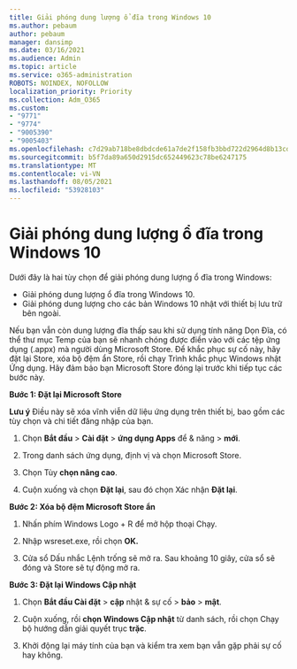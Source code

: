 ```yaml
---
title: Giải phóng dung lượng ổ đĩa trong Windows 10
ms.author: pebaum
author: pebaum
manager: dansimp
ms.date: 03/16/2021
ms.audience: Admin
ms.topic: article
ms.service: o365-administration
ROBOTS: NOINDEX, NOFOLLOW
localization_priority: Priority
ms.collection: Adm_O365
ms.custom:
- "9771"
- "9774"
- "9005390"
- "9005403"
ms.openlocfilehash: c7d29ab718be8dbdcde61a7de2f158fb3bbd722d2964d8b13cde9936dd1e5ee1
ms.sourcegitcommit: b5f7da89a650d2915dc652449623c78be6247175
ms.translationtype: MT
ms.contentlocale: vi-VN
ms.lasthandoff: 08/05/2021
ms.locfileid: "53928103"
---
```

# <a name="free-up-drive-space-in-windows-10"></a>Giải phóng dung lượng ổ đĩa trong Windows 10

Dưới đây là hai tùy chọn để giải phóng dung lượng ổ đĩa trong Windows:

- Giải phóng dung lượng ổ đĩa trong Windows 10.
- Giải phóng dung lượng cho các bản Windows 10 nhật với thiết bị lưu trữ bên ngoài.

Nếu bạn vẫn còn dung lượng đĩa thấp sau khi sử dụng tính năng Dọn Đĩa, có thể thư mục Temp của bạn sẽ nhanh chóng được điền vào với các tệp ứng dụng (.appx) mà người dùng Microsoft Store. Để khắc phục sự cố này, hãy đặt lại Store, xóa bộ đệm ẩn Store, rồi chạy Trình khắc phục Windows nhật Ứng dụng. Hãy đảm bảo bạn Microsoft Store đóng lại trước khi tiếp tục các bước này.

**Bước 1: Đặt lại Microsoft Store**

**Lưu ý** Điều này sẽ xóa vĩnh viễn dữ liệu ứng dụng trên thiết bị, bao gồm các tùy chọn và chi tiết đăng nhập của bạn.

1. Chọn **Bắt đầu**  >  **Cài đặt**  >  **ứng dụng Apps** để & năng  >  **mới**.

1. Trong danh sách ứng dụng, định vị và chọn Microsoft Store.

1. Chọn Tùy **chọn nâng cao**.

1. Cuộn xuống và chọn **Đặt lại**, sau đó chọn Xác nhận **Đặt lại**.

**Bước 2: Xóa bộ đệm Microsoft Store ẩn**

1. Nhấn phím Windows Logo + R để mở hộp thoại Chạy.

1. Nhập wsreset.exe, rồi chọn **OK.**

1. Cửa sổ Dấu nhắc Lệnh trống sẽ mở ra. Sau khoảng 10 giây, cửa sổ sẽ đóng và Store sẽ tự động mở ra.

**Bước 3: Đặt lại Windows Cập nhật**

1. Chọn **Bắt đầu Cài đặt**  >  **cập** nhật & sự cố  >  **bảo**  >  **mật**.

1. Cuộn xuống, rồi **chọn Windows Cập nhật** từ danh sách, rồi chọn Chạy bộ hướng dẫn giải quyết trục **trặc**.

1. Khởi động lại máy tính của bạn và kiểm tra xem bạn vẫn gặp phải sự cố hay không.

